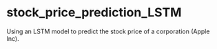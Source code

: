 # stock_price_prediction_LSTM
Using an LSTM model to predict the stock price of a corporation (Apple Inc).
